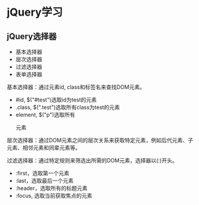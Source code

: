 # jQuery学习 #

## jQuery选择器 ##

- 基本选择器
- 层次选择器
- 过滤选择器
- 表单选择器


基本选择器：通过元素id, class和标签名来查找DOM元素。

- \#id, $("#test")选取id为test的元素
- \.class, $(".test")选取所有class为test的元素
- element, $("p")选取所有<p>元素

层次选择器：通过DOM元素之间的层次关系来获取特定元素，例如后代元素、子元素、相邻元素和同辈元素等。

过滤选择器：通过特定规则来筛选出所需的DOM元素，选择器以(:)开头。

- :first，选取第一个元素
- :last，选取最后一个元素
- :header，选取所有的标题元素
- :focus, 选取当前获取焦点的元素

